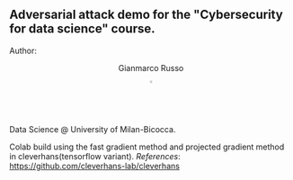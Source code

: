 ## Adversarial attack demo for the "Cybersecurity for data science" course.
Author: 
<div align="center">
    <p>Gianmarco Russo</p>
    <a href="https://www.linkedin.com/in/grusso98/" style="text-decoration:none;">
      <img src="https://upload.wikimedia.org/wikipedia/commons/thumb/c/ca/LinkedIn_logo_initials.png/640px-LinkedIn_logo_initials.png" width="2%" alt="" /></a>
  </div> 
Data Science @ University of Milan-Bicocca.

Colab build using the fast gradient method and projected gradient method in cleverhans(tensorflow variant). 
*References*: https://github.com/cleverhans-lab/cleverhans
